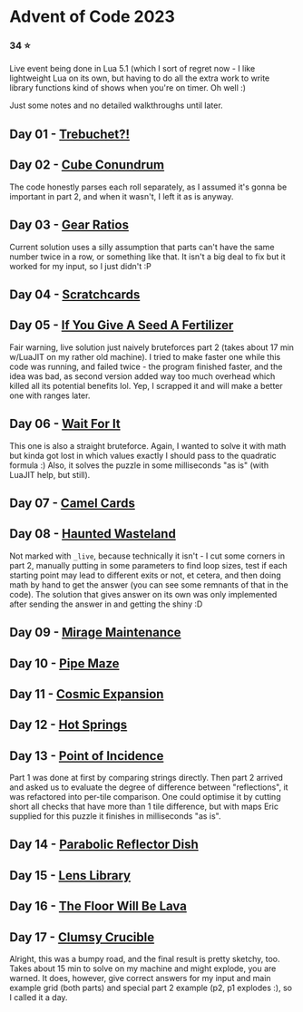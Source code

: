 ﻿# Advent of Code 2023
### 34 :star:
Live event being done in Lua 5.1 (which I sort of regret now - I like lightweight Lua on its own, but having to do all the extra work to write library functions kind of shows when you're on timer. Oh well :)

Just some notes and no detailed walkthroughs until later.
## Day 01 - [Trebuchet?!](https://adventofcode.com/2023/day/1)
## Day 02 - [Cube Conundrum](https://adventofcode.com/2023/day/2)
The code honestly parses each roll separately, as I assumed it's gonna be important in part 2, and when it wasn't, I left it as is anyway.
## Day 03 - [Gear Ratios](https://adventofcode.com/2023/day/3)
Current solution uses a silly assumption that parts can't have the same number twice in a row, or something like that. It isn't a big deal to fix but it worked for my input, so I just didn't :P
## Day 04 - [Scratchcards](https://adventofcode.com/2023/day/4)
## Day 05 - [If You Give A Seed A Fertilizer](https://adventofcode.com/2023/day/5)
Fair warning, live solution just naively bruteforces part 2 (takes about 17 min w/LuaJIT on my rather old machine). I tried to make faster one while this code was running, and failed twice - the program finished faster, and the idea was bad, as second version added way too much overhead which killed all its potential benefits lol. Yep, I scrapped it and will make a better one with ranges later.
## Day 06 - [Wait For It](https://adventofcode.com/2023/day/6)
This one is also a straight bruteforce. Again, I wanted to solve it with math but kinda got lost in which values exactly I should pass to the quadratic formula :) Also, it solves the puzzle in some milliseconds "as is" (with LuaJIT help, but still).
## Day 07 - [Camel Cards](https://adventofcode.com/2023/day/7)
## Day 08 - [Haunted Wasteland](https://adventofcode.com/2023/day/8)
Not marked with `_live`, because technically it isn't - I cut some corners in part 2, manually putting in some parameters to find loop sizes, test if each starting point may lead to different exits or not, et cetera, and then doing math by hand to get the answer (you can see some remnants of that in the code). The solution that gives answer on its own was only implemented after sending the answer in and getting the shiny :D
## Day 09 - [Mirage Maintenance](https://adventofcode.com/2023/day/9)
## Day 10 - [Pipe Maze](https://adventofcode.com/2023/day/10)
## Day 11 - [Cosmic Expansion](https://adventofcode.com/2023/day/11)
## Day 12 - [Hot Springs](https://adventofcode.com/2023/day/12)
## Day 13 - [Point of Incidence](https://adventofcode.com/2023/day/13)
Part 1 was done at first by comparing strings directly. Then part 2 arrived and asked us to evaluate the degree of difference between "reflections", it was refactored into per-tile comparison. One could optimise it by cutting short all checks that have more than 1 tile difference, but with maps Eric supplied for this puzzle it finishes in milliseconds "as is".
## Day 14 - [Parabolic Reflector Dish](https://adventofcode.com/2023/day/14)
## Day 15 - [Lens Library](https://adventofcode.com/2023/day/15)
## Day 16 - [The Floor Will Be Lava](https://adventofcode.com/2023/day/16)
## Day 17 - [Clumsy Crucible](https://adventofcode.com/2023/day/17)
Alright, this was a bumpy road, and the final result is pretty sketchy, too. Takes about 15 min to solve on my machine and might explode, you are warned. It does, however, give correct answers for my input and main example grid (both parts) and special part 2 example (p2, p1 explodes :), so I called it a day.